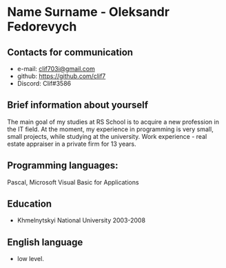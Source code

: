 #  Name Surname - Oleksandr Fedorevych
## Contacts for communication
- e-mail: clif703i@gmail.com
- github: https://github.com/clif7
- Discord: Clif#3586
## Brief information about yourself
The main goal of my studies at RS School is to acquire a new profession in the IT field. At the moment, my experience in programming is very small, small projects, while studying at the university. Work experience - real estate appraiser in a private firm for 13 years.
## Programming languages:
Pascal, Microsoft Visual Basic for Applications
## Education 
- Khmelnytskyi National University 2003-2008
## English language 
- low level.

